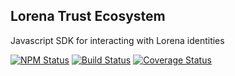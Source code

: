 ## Lorena Trust Ecosystem

Javascript SDK for interacting with Lorena identities

[![NPM Status](https://img.shields.io/npm/v/@caelumlabs/wallet.svg?style=flat)](https://www.npmjs.com/package/@caelumlabs/wallet)
[![Build Status](https://travis-ci.org/caelumlabs/lorena.svg?branch=master)](https://travis-ci.org/caelumlabs/comms)
[![Coverage Status](https://coveralls.io/repos/github/caelumlabs/lorena/badge.svg?branch=master)](https://coveralls.io/github/caelumlabs/lorena?branch=master)
